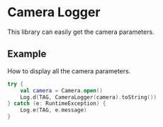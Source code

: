 Camera Logger
============
This library can easily get the camera parameters.

Example
-------

How to display all the camera parameters.

```kotlin
try {
    val camera = Camera.open()
    Log.d(TAG, CameraLogger(camera).toString())
} catch (e: RuntimeException) {
    Log.e(TAG, e.message)
}
```
